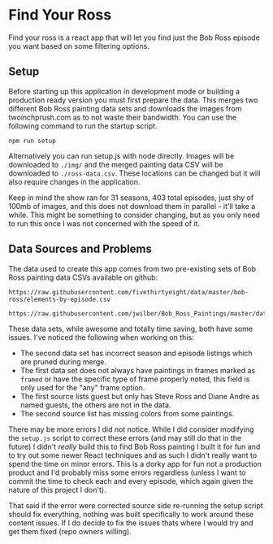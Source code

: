 # Find Your Ross

Find your ross is a react app that will let you find just the Bob Ross episode you want based on some filtering options.

## Setup
Before starting up this application in development mode or building a production ready version you must first prepare the data. This merges two different Bob Ross painting data sets and downloads the images from twoinchprush.com as to not waste their bandwidth. You can use the following command to run the startup script.
```
npm run setup
```
Alternatively you can run setup.js with node directly. Images will be downloaded to `./img/` and the merged painting data CSV will be downloaded to `./ross-data.csv`. These locations can be changed but it will also require changes in the application. 

Keep in mind the show ran for 31 seasons, 403 total episodes, just shy of 100mb of images, and this does not download them in parallel - it'll take a while. This might be something to consider changing, but as you only need to run this once I was not concerned with the speed of it.

## Data Sources and Problems
The data used to create this app comes from two pre-existing sets of Bob Ross painting data CSVs available on github:
```
https://raw.githubusercontent.com/fivethirtyeight/data/master/bob-ross/elements-by-episode.csv
```
```
https://raw.githubusercontent.com/jwilber/Bob_Ross_Paintings/master/data/bob_ross_paintings.csv
```
These data sets, while awesome and totally time saving, both have some issues. I've noticed the following when working on this:

- The second data set has incorrect season and episode listings which are pruned during merge.
- The first data set does not always have paintings in frames marked as `framed` or have the specific type of frame properly noted, this field is only used for the "any" frame option.
- The first source lists guest but only has Steve Ross and Diane Andre as named guests, the others are not in the data.
- The second source list has missing colors from some paintings.

There may be more errors I did not notice. While I did consider modifying the `setup.js` script to correct these errors (and may still do that in the future) I didn't _really_ build this to find Bob Ross painting I built it for fun and to try out some newer React techniques and as such I didn't really want to spend the time on minor errors. This is a dorky app for fun not a production product and I'd probably miss some errors regardless (unless I want to commit the time to check each and every episode, which again given the nature of this project I don't).

That said if the error were corrected source side re-running the setup script should fix everything, nothing was built specifically to work around these content issues. If I do decide to fix the issues thats where I would try and get them fixed (repo owners willing).